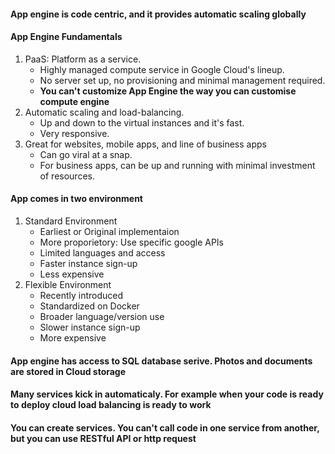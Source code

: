 #### App engine is code centric, and it provides automatic scaling globally

#### App Engine Fundamentals
1. PaaS: Platform as a service. 
    * Highly managed compute service in Google Cloud's lineup.
    * No server set up, no provisioning and minimal management required.
    * **You can't customize App Engine the way you can customise compute engine**
1. Automatic scaling and load-balancing.
    * Up and down to the virtual instances and it's fast.
    * Very responsive.
1. Great for websites, mobile apps, and line of business apps 
    * Can go viral at a snap.
    * For business apps, can be up and running with minimal investment of resources.

#### App comes in two environment
1. Standard Environment
    * Earliest or Original implementaion
    * More proporietory: Use specific google APIs
    * Limited languages and access
    * Faster instance sign-up
    * Less expensive
1. Flexible Environment
    * Recently introduced
    * Standardized on Docker
    * Broader language/version use
    * Slower instance sign-up 
    * More expensive

#### App engine has access to SQL database serive. Photos and documents are stored in Cloud storage
#### Many services kick in automaticaly. For example when your code is ready to deploy cloud load balancing is ready to work
#### You can create services. You can't call code in one service from another, but you can use RESTful API or http request

